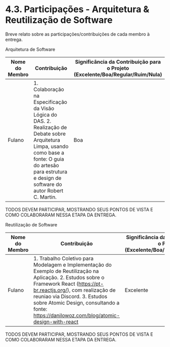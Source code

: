 # 4.3. Participações - Arquitetura & Reutilização de Software

Breve relato sobre as participações/contribuições de cada membro à entrega. 

Arquitetura de Software

|Nome do Membro | Contribuição | Significância da Contribuição para o Projeto (Excelente/Boa/Regular/Ruim/Nula) |
| -- | -- | -- |
| Fulano  |  1. Colaboração na Especificação da Visão Lógica do DAS. 2. Realização de Debate sobre Arquitetura Limpa, usando como base a fonte: O guia do artesão para estrutura e design de software do autor Robert C. Martin. | Boa |

TODOS DEVEM PARTICIPAR, MOSTRANDO SEUS PONTOS DE VISTA E COMO COLABORARAM NESSA ETAPA DA ENTREGA.


Reutilização de Software

|Nome do Membro | Contribuição | Significância da Contribuição para o Projeto (Excelente/Boa/Regular/Ruim/Nula) |
| -- | -- | -- |
| Fulano  |  1. Trabalho Coletivo para Modelagem e Implementação do Exemplo de Reutilização na Aplicação. 2. Estudos sobre o Framework React (https://pt-br.reactjs.org/), com realização de reuniao via Discord. 3. Estudos sobre Atomic Design, consultando a fonte: https://danilowoz.com/blog/atomic-design-with-react | Excelente |

TODOS DEVEM PARTICIPAR, MOSTRANDO SEUS PONTOS DE VISTA E COMO COLABORARAM NESSA ETAPA DA ENTREGA.
